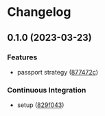 # Changelog

## 0.1.0 (2023-03-23)


### Features

* passport strategy ([877472c](https://github.com/DamianoPellegrini/passport-simple-webauthn/commit/877472c05856050adb7aaa4a84d4751c8b07d8f3))


### Continuous Integration

* setup ([829f043](https://github.com/DamianoPellegrini/passport-simple-webauthn/commit/829f043cc11ffbc156ab97d60e2e4dc65236c185))
